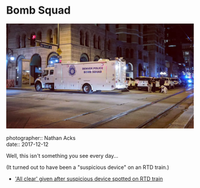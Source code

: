 # Bomb Squad

![A large truck marked "Denver Police Bomb Squad" blocks a nighttime intersection](assets/2017-12-12-bomb-squad.webp)

photographer:: Nathan Acks  
date:: 2017-12-12

Well, this isn't something you see every day...

(It turned out to have been a "suspicious device" on an RTD train.)

* ['All clear' given after suspicious device spotted on RTD train](http://www.9news.com/mobile/article/news/local/all-clear-given-after-suspicious-device-spotted-on-rtd-train/73-498997303)
